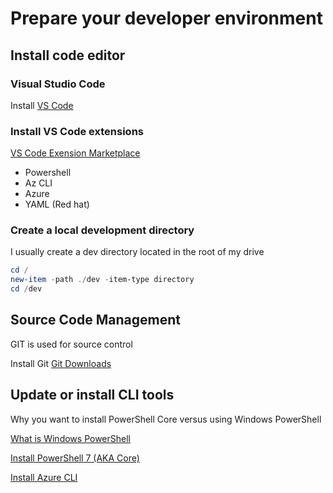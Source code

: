 # Prepare your developer environment

## Install code editor

### Visual Studio Code

Install  [VS Code](https://code.visualstudio.com/)

### Install VS Code extensions

[VS Code Exension Marketplace](https://marketplace.visualstudio.com/VSCode)

- Powershell
- Az CLI
- Azure
- YAML (Red hat)

### Create a local development directory

I usually create a dev directory located in the root of my drive

``` powershell
cd /
new-item -path ./dev -item-type directory
cd /dev
 ```

 ## Source Code Management

 GIT is used for source control

 Install Git [Git Downloads](https://git-scm.com/downloads)

 ## Update or install CLI tools

Why you want to install PowerShell Core versus using Windows PowerShell

[What is Windows PowerShell](https://learn.microsoft.com/en-us/powershell/scripting/what-is-windows-powershell?view=powershell-7.4)

 [Install PowerShell 7 (AKA Core)](https://learn.microsoft.com/en-us/powershell/scripting/install/installing-powershell?view=powershell-7.4)

 [Install Azure CLI](https://learn.microsoft.com/en-us/cli/azure/install-azure-cli?view=azure-cli-latest)



